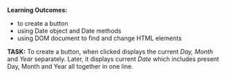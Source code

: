 
**Learning Outcomes:**
* to create a button
* using Date object and Date methods
* using DOM document to find and change HTML elements

**TASK:** 
To create a button, when clicked displays the current *_Day, Month_* and *_Year_* separately.
Later, it displays current *_Date_* which includes present Day, Month and Year all together in one line.


